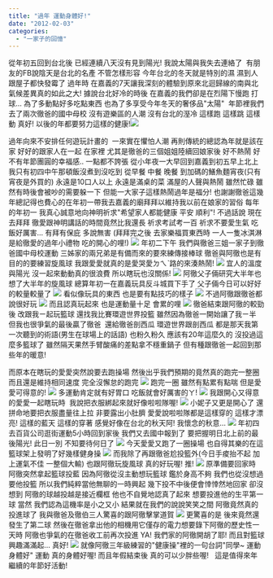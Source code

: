 ```yaml
---
title: "過年 運動身體好!"
date: "2012-02-03"
categories: 
  - "一家子的回憶"
---
```


從年初五回到台北後 已經連續八天沒有見到陽光! 我說太陽與我失去連絡了  有朋友的FB說陰天是台北的名產 不管怎樣形容 今年台北的冬天就是特別的濕 濕到人跟屋子都快發霉了 過年時 在嘉義的7天讓我深刻的體驗到原來北迴歸線的南與北 氣候差異真的如此之大! 據說台北好冷的時後 在嘉義的我們卻是在烈陽下慢跑 打球... 為了多動點好多吃點東西 也為了多享受今年冬天的奢侈品"太陽"  年節裡我們去了兩次徹爸的國中母校 沒有遊樂區的人潮 沒有台北的溼冷 這樣跑 這樣跳 這樣動 真好! 以後的年都要努力這樣的健康!![](images/6787205943_1e70f0d0b5.jpg)

過年向來不安排任何遊玩計畫的  一來實在懼怕人潮 再則傳統的總認為年就是該在家 好好的跟家人在一起 在家裡 尤其是徹爸的三個姐姐陸續回娘家後 好不熱鬧 好不有年節團圓的幸福感.. 一點都不誇張 從小年夜一大早回到嘉義到初五早上北上 我只有初四中午那頓飯沒煮到沒吃到 從早餐 中餐 晚餐 到加碼的鱔魚麵宵夜(只有宵夜是外買的) 永遠是10口人以上 永遠是滿桌的菜 滿屋的人聲與熱鬧 雖然忙碌 雖然有時後會被吵的需要躲一下 但能一大家子這樣熱鬧過年是福分! 也謝謝徹爸這幾年總記得也費心的在年初一帶我去嘉義的廟拜拜以維持我以前在娘家的習俗 每年的年初一 我真心誠意地向神明祈求"希望家人都能健康 平安 順利"! 不過話說 現在去拜拜 徹愛跟神明講話的時間竟然比我還長 祈求考試考一百 祈求不要愛生氣 吃飯好厲害... 有拜有保庇 多說無害 (拜拜完之後 去家樂福買東西時 一人一隻冰淇淋是給徹愛的過年小禮物 吃的開心的哩!) ![](images/6787209203_6ce0899505.jpg) 年初二下午 我們與徹爸三姐一家子到徹爸國中母校運動 三姊家的兩兄弟是有備而來的要來練傳接棒球 徹爸與阿徹也是有目的的要練習旋風球 我跟愛愛就真的是愛哭愛ㄉㄟˋ路的來湊熱鬧! ![](images/6787208525_bfc51108f6.jpg) 宜人的溫度與陽光 沒一起來動動真的很浪費 所以瞎玩也沒關係! ![](images/6787208333_abcbb4ae55.jpg) 阿徹父子倆研究大半年也想了大半年的旋風球 總算年初一在嘉義玩具反斗城買下手了 父子倆今日可以好好的較量較量了 ![](images/6787208093_8ae138a9f9.jpg) 看似像玩具的東西 也是要有點技巧的樣子 ![](images/6787207287_92a69fcf4b.jpg) 不過阿徹跟徹爸都說很好玩 ![](images/6787207849_2d989b0b22.jpg) 而且認真玩起來 也是運動量十足 會累的哩 ![](images/6787207071_5b1da6a177.jpg) 徹爸結束跟阿徹的較勁後 改跟我ㄧ起玩籃球 還找我比賽環遊世界投籃 雖然因為徹爸一開始讓了我ㄧ半 但我也很爭氣的最後贏了徹爸  還給徹爸剖西瓜 環遊世界跟剖西瓜 都是那天我第一次聽到的術語(男生在球場上的話語) 也粉久粉久 應該有20年這麼久的 沒投過這麼多籃球了 雖然隔天果然手臂酸痛的差點拿不穩重鍋子 但有種跟徹爸一起回到那些年的暖意!

而原本在瞎玩的愛愛突然說要去跑操場 然後出乎我們預期的竟然真的跑完一整圈 而且還是維持相同速度 完全沒懈怠的跑完 ![](images/6787206525_b2c46eb0db.jpg) 跑完一圈 雖然有點累有點喘 但是愛愛可得意的! ![](images/6787206229_ddb11a8f7d.jpg) 多運動肯定就有好胃口 吃飯就會好厲害的ㄚ! ![](images/6787205583_a4469d87b0.jpg) 我跟開心又得意的愛愛一起瞎玩時  我說把衣服綁起來就好像啦啦隊喔! ![](images/6787205007_b2d6df5ee1.jpg) 小妮子又更是開心了 還拼命地要把衣服盡量往上拉 非要露出小肚臍 愛愛說啦啦隊都是這樣穿的 這樣才漂亮! 這樣的藍天 這樣的穿著 感覺好像在台北的秋天阿! 我懷念的秋意... ![](images/6787204797_4a8dca7f04.jpg) 年初四去百貨公司逛街運動5小時回到家後 我們又去國中報到了 要把握明日北上前的最後陽光! 此日一別 不知要待何日了 ![](images/6787202297_a50d53b70b.jpg) 今天愛愛又跑了一圈操場 也自得其樂的在這籃球架上發明了好幾樣健身操 ![](images/6787201831_10bc91d39b.jpg) 而我除了再跟徹爸尬投籃外(今日手痠抬不起 加上運氣不佳 一整個大輸) 也跟阿徹玩旋風球 真的好玩喔! 推! ![](images/6787201479_09366cfa93.jpg) 原準備要回家時 阿徹突然拿起籃球投藍 因為阿徹從沒主動想玩籃球 鑑於身高不夠 我們也從沒想過要他投籃 所以我們純粹當他無聊的一時興起 幾下投不中後便會悻悻然地回家 卻沒想到 阿徹的球越投越是接近欄框 他也不自覺地認真了起來 想要投進他的生平第一球 當然 我們認為這機率是小之又小 結果就在我們的說說笑笑之間 阿徹竟然真的投進球了 我與徹爸及徹伯三人驚喜的跟阿徹擊掌道賀 ![](images/6787201197_d7310191b7.jpg) 更驚喜的是 後來竟然還發生了第二球 然後在徹爸拿出他的相機用它僅存的電力想要錄下阿徹的歷史性一天時 阿徹也爭氣的在徹爸收工前再次投進 YA! 我們家的阿徹開胡了耶! 而且對籃球興趣滿滿起... 真好! ![](images/6787201043_6c21c77744.jpg) 就像阿徹三年級練習的"健康操"裡的一句台詞"同學~ 運動身體好" 運動 真的身體好喔! 而且年假結束後 真的可以少胖些喔!   這是值得來年繼續的年節好活動!
